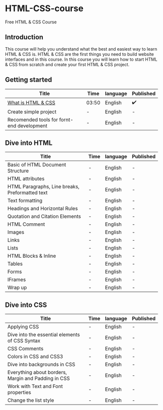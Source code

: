 # HTML-CSS-course
Free HTML &amp; CSS Course

## Introduction
This course will help you understand what the best and easiest way to learn HTML & CSS is. HTML & CSS are the first things you need to build website interfaces and in this course. In this course you will learn how to start HTML & CSS from scratch and create your first HTML & CSS project.

## Getting started
| Title           | Time | language | Published | 
|-----------------|------|----------|-----------|
| [What is HTML & CSS](https://www.youtube.com/watch?v=ipFVn99rqCo) | 03:50 | English | :heavy_check_mark: |
| Create simple project | - | English | - |
| Recomended tools for fornt-end development | - | English | - |

## Dive into HTML
| Title           | Time | language | Published | 
|-----------------|------|----------|-----------|
| Basic of HTML Document Structure | - | English | - |
| HTML attributes | - | English | - |
| HTML Paragraphs, Line breaks, Preformatted text | - | English | - |
| Text formatting | - | English | - |
| Headings and Horizontal Rules | - | English | - |
| Quotation and Citation Elements | - | English | - |
| HTML Comment | - | English | - |
| Images | - | English | - |
| Links | - | English | - |
| Lists | - | English | - |
| HTML Blocks & Inline | - | English | - |
| Tables | - | English | - |
| Forms | - | English | - |
| IFrames | - | English | - |
| Wrap up | - | English | - |

## Dive into CSS
| Title           | Time | language | Published | 
|-----------------|------|----------|-----------|
| Applying CSS | - | English | - |
| Dive into the essential elements of CSS Syntax | - | English | - |
| CSS Comments | - | English | - |
| Colors in CSS and CSS3 | - | English | - |
| Dive into backgrounds in CSS | - | English | - |
| Everything about borders, Margin and Padding in CSS | - | English | - |
| Work with Text and Font properties | - | English | - |
| Change the list style | - | English | - |

